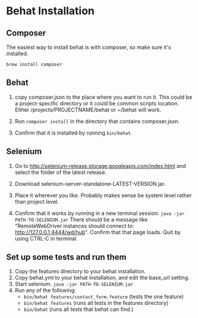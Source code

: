 # Behat Installation

## Composer

The easiest way to install behat is with composer, so make sure it's installed.

`brew install composer`

## Behat

1. copy composer.json to the place where you want to run it.
This could be a project-specific directory or it could be common scripts location.
Either /projects/PROJECTNAME/behat or ~/behat will work.

2. Run `composer install` in the directory that contains composer.json.

3. Confirm that it is installed by running `bin/behat`.

##  Selenium

1. Go to http://selenium-release.storage.googleapis.com/index.html and select the folder of the latest release.

2. Download selenium-server-standalone-LATEST-VERSION.jar.

3. Place it wherever you like. Probably makes sense be system level rather than project level.

4. Confirm that it works by running in a new terminal session: `java -jar PATH-TO-SELENIUM.jar`
There should be a message like "RemoteWebDriver instances should connect to: http://127.0.0.1:4444/wd/hub".
Confirm that that page loads. Quit by using CTRL-C in terminal.

## Set up some tests and run them

1. Copy the features directory to your behat installation.
2. Copy behat.yml to your behat installation, and edit the base_url setting.
3. Start selenium. `java -jar PATH-TO-SELENIUM.jar`
4. Run any of the following:
    - `bin/behat features/contact_form.feature` (tests the one feature)
    - `bin/behat features` (runs all tests in the features directory)
    - `bin/behat` (runs all tests that behat can find.)
